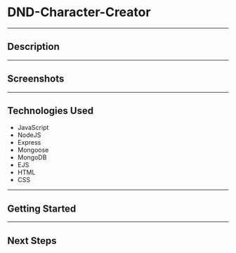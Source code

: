 
# DND-Character-Creator

---

## Description

---

## Screenshots

---

## Technologies Used

- JavaScript
- NodeJS
- Express
- Mongoose
- MongoDB
- EJS
- HTML
- CSS

---

## Getting Started

---

## Next Steps